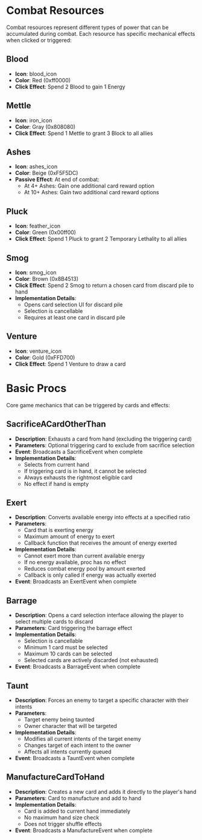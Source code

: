 # Combat Resources

Combat resources represent different types of power that can be accumulated during combat. Each resource has specific mechanical effects when clicked or triggered:

## Blood
- **Icon**: blood_icon
- **Color**: Red (0xff0000)
- **Click Effect**: Spend 2 Blood to gain 1 Energy

## Mettle
- **Icon**: iron_icon
- **Color**: Gray (0x808080)
- **Click Effect**: Spend 1 Mettle to grant 3 Block to all allies

## Ashes
- **Icon**: ashes_icon
- **Color**: Beige (0xF5F5DC)
- **Passive Effect**: At end of combat:
  - At 4+ Ashes: Gain one additional card reward option
  - At 10+ Ashes: Gain two additional card reward options

## Pluck
- **Icon**: feather_icon
- **Color**: Green (0x00ff00)
- **Click Effect**: Spend 1 Pluck to grant 2 Temporary Lethality to all allies

## Smog
- **Icon**: smog_icon
- **Color**: Brown (0x8B4513)
- **Click Effect**: Spend 2 Smog to return a chosen card from discard pile to hand
- **Implementation Details**: 
  - Opens card selection UI for discard pile
  - Selection is cancellable
  - Requires at least one card in discard pile

## Venture
- **Icon**: venture_icon
- **Color**: Gold (0xFFD700)
- **Click Effect**: Spend 1 Venture to draw a card

# Basic Procs

Core game mechanics that can be triggered by cards and effects:

## SacrificeACardOtherThan
- **Description**: Exhausts a card from hand (excluding the triggering card)
- **Parameters**: Optional triggering card to exclude from sacrifice selection
- **Event**: Broadcasts a SacrificeEvent when complete
- **Implementation Details**: 
  - Selects from current hand
  - If triggering card is in hand, it cannot be selected
  - Always exhausts the rightmost eligible card
  - No effect if hand is empty

## Exert
- **Description**: Converts available energy into effects at a specified ratio
- **Parameters**: 
  - Card that is exerting energy
  - Maximum amount of energy to exert
  - Callback function that receives the amount of energy exerted
- **Implementation Details**:
  - Cannot exert more than current available energy
  - If no energy available, proc has no effect
  - Reduces combat energy pool by amount exerted
  - Callback is only called if energy was actually exerted
- **Event**: Broadcasts an ExertEvent when complete

## Barrage
- **Description**: Opens a card selection interface allowing the player to select multiple cards to discard
- **Parameters**: Card triggering the barrage effect
- **Implementation Details**:
  - Selection is cancellable
  - Minimum 1 card must be selected
  - Maximum 10 cards can be selected
  - Selected cards are actively discarded (not exhausted)
- **Event**: Broadcasts a BarrageEvent when complete

## Taunt
- **Description**: Forces an enemy to target a specific character with their intents
- **Parameters**: 
  - Target enemy being taunted
  - Owner character that will be targeted
- **Implementation Details**:
  - Modifies all current intents of the target enemy
  - Changes target of each intent to the owner
  - Affects all intents currently queued
- **Event**: Broadcasts a TauntEvent when complete

## ManufactureCardToHand
- **Description**: Creates a new card and adds it directly to the player's hand
- **Parameters**: Card to manufacture and add to hand
- **Implementation Details**:
  - Card is added to current hand immediately
  - No maximum hand size check
  - Does not trigger shuffle effects
- **Event**: Broadcasts a ManufactureEvent when complete 